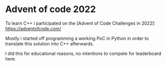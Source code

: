 # Advent of code 2022

To learn C++ i participated on the [Advent of Code Challenges in 2022]: https://adventofcode.com/

Mostly i started off programming a working PoC in Python in order to translate this solution into C++ afterwards. 

I did this for educational reasons, no intentions to compete for leaderboard here. 








